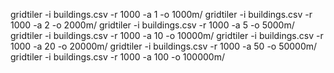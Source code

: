 gridtiler -i buildings.csv -r 1000 -a 1 -o 1000m/
gridtiler -i buildings.csv -r 1000 -a 2 -o 2000m/
gridtiler -i buildings.csv -r 1000 -a 5 -o 5000m/
gridtiler -i buildings.csv -r 1000 -a 10 -o 10000m/
gridtiler -i buildings.csv -r 1000 -a 20 -o 20000m/
gridtiler -i buildings.csv -r 1000 -a 50 -o 50000m/
gridtiler -i buildings.csv -r 1000 -a 100 -o 100000m/